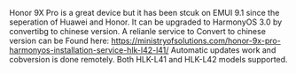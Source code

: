Honor 9X Pro is a great device but it has been stcuk on EMUI 9.1 since the seperation of Huawei and Honor. It can be upgraded to HarmonyOS 3.0 by convertibg to chinese version. A relianle service to Convert to chinese version can be Found here: https://ministryofsolutions.com/honor-9x-pro-harmonyos-installation-service-hlk-l42-l41/ Automatic updates work and cobversion is done remotely. Both HLK-L41 and HLK-L42 models supported.
